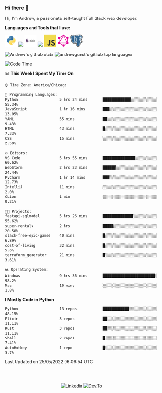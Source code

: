 ### Hi there 👋

Hi, I'm Andrew, a passionate self-taught Full Stack web developer.

**Languages and Tools that I use:**  

<code><img height="40" src="https://raw.githubusercontent.com/github/explore/80688e429a7d4ef2fca1e82350fe8e3517d3494d/topics/python/python.png"></code>
<code><img height="40" src="https://fastapi.tiangolo.com/img/logo-margin/logo-teal.png"></code>
<code><img height="40" src="https://raw.githubusercontent.com/github/explore/d106aa3f6fa091ab80ab5c8cf0d931baff3caaea/topics/elixir/elixir.png"></code>
<code><img height="40" src="https://img.stackshare.io/service/3262/-s9uoLIN.png"></code>
<code><img height="40" src="https://raw.githubusercontent.com/github/explore/80688e429a7d4ef2fca1e82350fe8e3517d3494d/topics/javascript/javascript.png"></code>
<code><img height="40" src="https://raw.githubusercontent.com/github/explore/5c058a388828bb5fde0bcafd4bc867b5bb3f26f3/topics/graphql/graphql.png"></code>
<code><img height="40" src="https://raw.githubusercontent.com/github/explore/80688e429a7d4ef2fca1e82350fe8e3517d3494d/topics/postgresql/postgresql.png"></code>

![Andrew's github stats](https://github-readme-stats.vercel.app/api?username=andrewguest&show_icons=true&theme=vue-dark&count_private=true)
<img height="180em" src="https://github-readme-stats.vercel.app/api/top-langs/?username=andrewguest&theme=vue-dark&layout=compact" alt="andrewguest's github top languages" />

<!--START_SECTION:waka-->
![Code Time](http://img.shields.io/badge/Code%20Time-1%2C096%20hrs%2011%20mins-blue)

📊 **This Week I Spent My Time On** 

```text
⌚︎ Time Zone: America/Chicago

💬 Programming Languages: 
Python                   5 hrs 24 mins       █████████████░░░░░░░░░░░░   55.34% 
JavaScript               1 hr 16 mins        ███░░░░░░░░░░░░░░░░░░░░░░   13.05% 
YAML                     55 mins             ██░░░░░░░░░░░░░░░░░░░░░░░   9.43% 
HTML                     43 mins             █░░░░░░░░░░░░░░░░░░░░░░░░   7.33% 
CSS                      15 mins             ░░░░░░░░░░░░░░░░░░░░░░░░░   2.58%

🔥 Editors: 
VS Code                  5 hrs 55 mins       ███████████████░░░░░░░░░░   60.62% 
WebStorm                 2 hrs 23 mins       ██████░░░░░░░░░░░░░░░░░░░   24.44% 
PyCharm                  1 hr 14 mins        ███░░░░░░░░░░░░░░░░░░░░░░   12.73% 
IntelliJ                 11 mins             ░░░░░░░░░░░░░░░░░░░░░░░░░   2.0% 
CLion                    1 min               ░░░░░░░░░░░░░░░░░░░░░░░░░   0.21%

🐱‍💻 Projects: 
fastapi-sqlmodel         5 hrs 26 mins       ██████████████░░░░░░░░░░░   55.62% 
super-rentals            2 hrs               █████░░░░░░░░░░░░░░░░░░░░   20.58% 
slack-free-epic-games    40 mins             █░░░░░░░░░░░░░░░░░░░░░░░░   6.89% 
cost-of-living           32 mins             █░░░░░░░░░░░░░░░░░░░░░░░░   5.6% 
terraform_generator      21 mins             █░░░░░░░░░░░░░░░░░░░░░░░░   3.61%

💻 Operating System: 
Windows                  9 hrs 36 mins       ████████████████████████░   98.2% 
Mac                      10 mins             ░░░░░░░░░░░░░░░░░░░░░░░░░   1.8%

```

**I Mostly Code in Python** 

```text
Python                   13 repos            ████████████░░░░░░░░░░░░░   48.15% 
Elixir                   3 repos             ██░░░░░░░░░░░░░░░░░░░░░░░   11.11% 
Rust                     3 repos             ██░░░░░░░░░░░░░░░░░░░░░░░   11.11% 
Shell                    2 repos             █░░░░░░░░░░░░░░░░░░░░░░░░   7.41% 
AutoHotkey               1 repo              █░░░░░░░░░░░░░░░░░░░░░░░░   3.7%

```



 Last Updated on 25/05/2022 06:06:54 UTC
<!--END_SECTION:waka-->

<br><br>
<p align="center">
   <a href="https://www.linkedin.com/in/andrew-guest-a891759a" target="_blank"><img src="https://img.shields.io/badge/LinkedIn-0077B5?style=for-the-badge&logo=linkedin&logoColor=white" alt="Linkedin"></a>
  <a href="https://dev.to/aguest" target="_blank"><img src="https://img.shields.io/badge/Dev.to-0A0A0A?style=for-the-badge&logo=dev%2Eto&logoColor=white" alt="Dev.To"></a>
</p>
